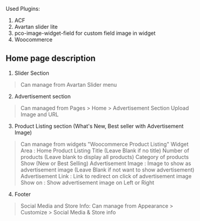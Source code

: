 
Used Plugins:
1) ACF
2) Avartan slider lite
3) pco-image-widget-field for custom field image in widget
4) Woocommerce

Home page description
---------------

1) Slider Section 
  > Can manage from Avartan Slider menu

2) Advertisement section
 > Can managed from Pages > Home > Advertisement Section 
 > Upload Image and URL

3) Product Listing section (What's New, Best seller with Advertisement Image)
 > Can manage from widgets "Woocommerce Product Listing"
 > Widget Area : Home Product Listing
 > Title (Leave Blank if no title)
 > Number of products (Leave blank to display all products)
 > Category of products
 > Show (New or Best Selling)
 > Advertisement Image : Image to show as advertisement image (Leave Blank if not want to show advertisement)
 > Advertisement Link : Link to redirect on click of advertisement image
 > Show on : Show advertisement image on Left or Right
 
4) Footer
 > Social Media and Store Info: Can manage from Appearance > Customize > Social Media & Store info
